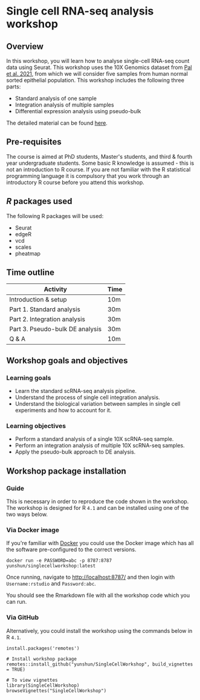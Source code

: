 # Single cell RNA-seq analysis workshop

## Overview

In this workshop, you will learn how to analyse single-cell RNA-seq count data using Seurat.
This workshop uses the 10X Genomics dataset from [Pal et al. 2021](https://doi.org/10.15252/embj.2020107333), from which we will consider five samples from human normal sorted epithelial population.
This workshop includes the following three parts:
* Standard analysis of one sample
* Integration analysis of multiple samples
* Differential expression analysis using pseudo-bulk

The detailed material can be found [here](https://yunshun.github.io/SingleCellWorkshop/articles/SingleCellWorkshop.html).

## Pre-requisites 

The course is aimed at PhD students, Master's students, and third & fourth year undergraduate students. 
Some basic R knowledge is assumed - this is not an introduction to R course. 
If you are not familiar with the R statistical programming language it is compulsory that you work through an introductory R course before you attend this workshop.

## _R_ packages used

The following R packages will be used: 

* Seurat
* edgeR
* vcd
* scales
* pheatmap

## Time outline

| Activity                         | Time |
|----------------------------------|------|
| Introduction & setup             | 10m  |
| Part 1. Standard analysis        | 30m  |
| Part 2. Integration analysis     | 30m  |
| Part 3. Pseudo-bulk DE analysis  | 30m  |
| Q & A                            | 10m  |


## Workshop goals and objectives

### Learning goals

 - Learn the standard scRNA-seq analysis pipeline.
 - Understand the process of single cell integration analysis.
 - Understand the biological variation between samples in single cell experiments and how to account for it.

### Learning objectives

 - Perform a standard analysis of a single 10X scRNA-seq sample.
 - Perform an integration analysis of multiple 10X scRNA-seq samples.
 - Apply the pseudo-bulk approach to DE analysis.


## Workshop package installation 

### Guide

This is necessary in order to reproduce the code shown in the workshop. 
The workshop is designed for R `4.1` and can be installed using one of the two ways below.

### Via Docker image

If you're familiar with [Docker](https://docs.docker.com/get-docker/) you could use the Docker image which has all the software pre-configured to the correct versions.

```
docker run -e PASSWORD=abc -p 8787:8787 yunshun/singlecellworkshop:latest
```

Once running, navigate to <http://localhost:8787/> and then login with
`Username:rstudio` and `Password:abc`.

You should see the Rmarkdown file with all the workshop code which you can run.

### Via GitHub

Alternatively, you could install the workshop using the commands below in R `4.1`.

```
install.packages('remotes')

# Install workshop package
remotes::install_github("yunshun/SingleCellWorkshop", build_vignettes = TRUE)

# To view vignettes
library(SingleCellWorkshop)
browseVignettes("SingleCellWorkshop")
```

